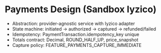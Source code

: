 # Payments Design (Sandbox Iyzico)

- Abstraction: provider-agnostic service with Iyzico adapter
- State machine: initiated -> authorized -> captured -> refunded/failed
- Idempotency: PaymentTransaction.idempotency_key unique
- Totals contract: Decimal, ROUND_HALF_UP, price_snapshot
- Capture policy: FEATURE_PAYMENTS_CAPTURE_IMMEDIATE

